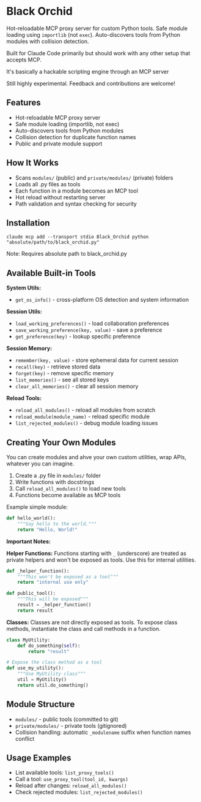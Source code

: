 # Black Orchid

Hot-reloadable MCP proxy server for custom Python tools.
Safe module loading using `importlib` (not `exec`). Auto-discovers tools from Python modules with collision detection.

Built for Claude Code primarily but should work with any other setup that accepts MCP.

It's basically a hackable scripting engine through an MCP server

Still highly experimental. Feedback and contributions are welcome!

## Features

- Hot-reloadable MCP proxy server
- Safe module loading (importlib, not exec)
- Auto-discovers tools from Python modules
- Collision detection for duplicate function names
- Public and private module support

## How It Works

- Scans `modules/` (public) and `private/modules/` (private) folders
- Loads all .py files as tools
- Each function in a module becomes an MCP tool
- Hot reload without restarting server
- Path validation and syntax checking for security

## Installation

`claude mcp add --transport stdio Black_Orchid python "absolute/path/to/black_orchid.py"`

Note: Requires absolute path to black_orchid.py

## Available Built-in Tools

**System Utils:**
- `get_os_info()` - cross-platform OS detection and system information

**Session Utils:**
- `load_working_preferences()` - load collaboration preferences
- `save_working_preference(key, value)` - save a preference
- `get_preference(key)` - lookup specific preference

**Session Memory:**
- `remember(key, value)` - store ephemeral data for current session
- `recall(key)` - retrieve stored data
- `forget(key)` - remove specific memory
- `list_memories()` - see all stored keys
- `clear_all_memories()` - clear all session memory

**Reload Tools:**
- `reload_all_modules()` - reload all modules from scratch
- `reload_module(module_name)` - reload specific module
- `list_rejected_modules()` - debug module loading issues

## Creating Your Own Modules

You can create modules and ahve your own custom utilities, wrap APIs, whatever you can imagine. 



1. Create a .py file in `modules/` folder
2. Write functions with docstrings
3. Call `reload_all_modules()` to load new tools
4. Functions become available as MCP tools

Example simple module:
```python
def hello_world():
    """Say hello to the world."""
    return "Hello, World!"
```

**Important Notes:**

**Helper Functions:** Functions starting with `_` (underscore) are treated as private helpers and won't be exposed as tools. Use this for internal utilities.

```python
def _helper_function():
    """This won't be exposed as a tool"""
    return "internal use only"

def public_tool():
    """This will be exposed"""
    result = _helper_function()
    return result
```

**Classes:** Classes are not directly exposed as tools. To expose class methods, instantiate the class and call methods in a function.

```python
class MyUtility:
    def do_something(self):
        return "result"

# Expose the class method as a tool
def use_my_utility():
    """Use MyUtility class"""
    util = MyUtility()
    return util.do_something()
```

## Module Structure

- `modules/` - public tools (committed to git)
- `private/modules/` - private tools (gitignored)
- Collision handling: automatic `_modulename` suffix when function names conflict

## Usage Examples

- List available tools: `list_proxy_tools()`
- Call a tool: `use_proxy_tool(tool_id, kwargs)`
- Reload after changes: `reload_all_modules()`
- Check rejected modules: `list_rejected_modules()`